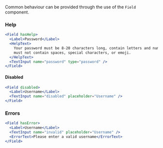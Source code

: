 Common behaviour can be provided through the use of the `Field` component.

### Help

```jsx
<Field hasHelp>
  <Label>Password</Label>
  <HelpText>
    Your password must be 8-20 characters long, contain letters and numbers, and
    must not contain spaces, special characters, or emoji.
  </HelpText>
  <TextInput name="password" type="password" />
</Field>
```

#### Disabled

```jsx
<Field disabled>
  <Label>Username</Label>
  <TextInput name="disabled" placeholder="Username" />
</Field>
```

### Errors

```jsx
<Field hasError>
  <Label>Username</Label>
  <TextInput name="invalid" placeholder="Username" />
  <ErrorText>Please enter a valid username</ErrorText>
</Field>
```
